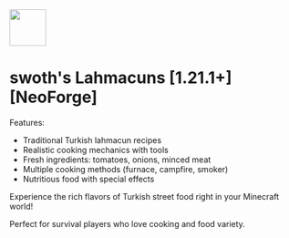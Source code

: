 <img src="https://i.ibb.co/B2p4DNwr/LAHMACUNmod.png" width="64">

swoth's Lahmacuns [1.21.1+] [NeoForge]
=======

Features:
- Traditional Turkish lahmacun recipes
- Realistic cooking mechanics with tools
- Fresh ingredients: tomatoes, onions, minced meat
- Multiple cooking methods (furnace, campfire, smoker)
- Nutritious food with special effects

Experience the rich flavors of Turkish street food right in your Minecraft world!

Perfect for survival players who love cooking and food variety.
